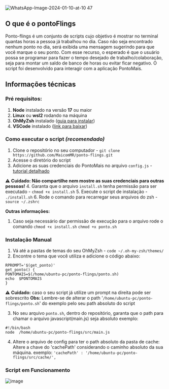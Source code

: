 ![WhatsApp-Image-2024-01-10-at-10 47](https://github.com/MaicomMR/ponto-flings/assets/12571488/60c65372-cca9-4afa-8a27-dda3208fe0fb)
## O que é o pontoFlings
Ponto-flings é um conjunto de scripts cujo objetivo é mostrar no terminal quantas horas a pessoa já trabalhou no dia. Caso não seja encontrado nenhum ponto no dia, será exibida uma mensagem sugerindo para que você marque o seu ponto.
Com esse recurso, o esperado é que o usuário possa se programar para fazer o tempo desejado de trabalho/colaboração, seja para montar um saldo de banco de horas ou evitar ficar negativo.
O script foi desenvolvido para interagir com a aplicação PontoMais.

## Informações técnicas
### Pré requisitos:
1.  **Node** instalado na versão **17** ou maior
2.  **Linux** ou **wsl2** rodando na máquina
3.  **OhMyZsh** instalado ([guia para instalar](https://gist.github.com/MaicomMR/b436ae8f454f1d5a8109353eb027ebc8))
4.  **VSCode** instalado ([link para baixar](https://code.visualstudio.com/))

### Como executar o script _(recomendado)_
1. Clone o repositório no seu computador - `git clone https://github.com/MaicomMR/ponto-flings.git`
2. Acesse o diretório do script
3. Adicione as suas credenciais do PontoMais no arquivo `config.js` - [tutorial detalhado](https://github.com/MaicomMR/ponto-flings/blob/main/readme-ponto-mais.md)

:warning: **Cuidado: Não compartilhe nem mostre as suas credenciais para outras pessoas!**
4. Garanta que o arquivo `install.sh` tenha permissão para ser executado - `chmod +x install.sh`
5. Execute o script de instalação - `./install.sh`
6. Rode o comando para recarregar seus arquivos do zsh - `source ~/.zshrc`

**Outras informações:**
1. Caso seja necessário dar permissão de execução para o arquivo rode o comando
`chmod +x install.sh`
`chmod +x ponto.sh`

### Instalação Manual
1. Vá até a pastas de temas do seu OhMyZsh - `code ~/.oh-my-zsh/themes/` 
2. Encontre o tema que você utiliza e adicione o código abaixo:
```
RPROMPT='$(get_ponto)'
get_ponto() {
PONTOMAIS=$(/home/ubuntu-pc/ponto-flings/ponto.sh)
echo  $PONTOMAIS
}
```
:warning: **Cuidado:** caso o seu script já utilize um prompt na direita pode ser sobrescrito
**Obs:** Lembre-se de alterar o path '`/home/ubuntu-pc/ponto-flings/ponto.sh`' do exemplo pelo seu path absoluto do script

3. No seu arquivo `ponto.sh`, dentro do repositório, garanta que o path para chamar o arquivo javascript(main.js) seja absoluto
exemplo:
```
#!/bin/bash
node  /home/ubuntu-pc/ponto-flings/src/main.js
```

4. Altere o arquivo de config para ter o path absoluto da pasta de cache:
Altere a chave do 'cachePath' considerando o caminho absoluto da sua máquina.
exemplo: `'cachePath' : '/home/ubuntu-pc/ponto-flings/src/cache/',`

### Script em Funcionamento
![image](https://github.com/MaicomMR/ponto-flings/assets/12571488/831f4ca6-dc99-47e8-90b4-2432bb1ef192)
